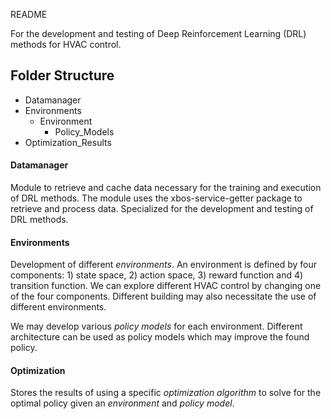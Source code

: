 README

For the development and testing of Deep Reinforcement Learning (DRL) methods for HVAC control.

## Folder Structure

* Datamanager
* Environments
  + Environment
    + Policy_Models
* Optimization_Results


#### Datamanager

Module to retrieve and cache data necessary for the training and execution of DRL methods.
The module uses the xbos-service-getter package to retrieve and process data.
Specialized for the development and testing of DRL methods.

#### Environments

Development of different *environments*.
An environment is defined by four components: 1) state space, 2) action space, 3) reward function and 4) transition function.
We can explore different HVAC control by changing one of the four components.
Different building may also necessitate the use of different environments.

We may develop various *policy models* for each environment.
Different architecture can be used as policy models which may improve the found policy.

#### Optimization

Stores the results of using a specific *optimization algorithm* to solve for the optimal policy given an *environment* and *policy model*.
